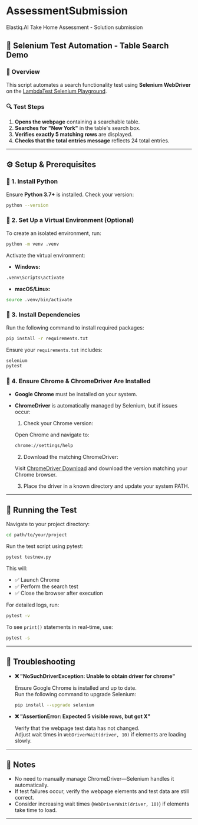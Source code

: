 # AssessmentSubmission
Elastiq.AI Take Home Assessment - Solution submission

## 🧪 Selenium Test Automation - Table Search Demo

### 📌 Overview  
This script automates a search functionality test using **Selenium WebDriver** on the [LambdaTest Selenium Playground](https://www.lambdatest.com/selenium-playground/table-sort-search-demo).

### 🔍 Test Steps  
1. **Opens the webpage** containing a searchable table.  
2. **Searches for "New York"** in the table's search box.  
3. **Verifies exactly 5 matching rows** are displayed.  
4. **Checks that the total entries message** reflects 24 total entries.  

---

## ⚙️ Setup & Prerequisites  

### 🔹 1. Install Python  
Ensure **Python 3.7+** is installed. Check your version:  
```sh
python --version
```

### 🔹 2. Set Up a Virtual Environment (Optional)

To create an isolated environment, run:

```sh
python -m venv .venv
```

Activate the virtual environment:

- **Windows:**

```sh
.venv\Scripts\activate
```

- **macOS/Linux:**

```sh
source .venv/bin/activate
```

### 🔹 3. Install Dependencies  
Run the following command to install required packages:

```sh
pip install -r requirements.txt
```

Ensure your `requirements.txt` includes:

```txt
selenium
pytest
```

### 🔹 4. Ensure Chrome & ChromeDriver Are Installed  

- **Google Chrome** must be installed on your system.
- **ChromeDriver** is automatically managed by Selenium, but if issues occur:

  1. Check your Chrome version:
  
  Open Chrome and navigate to:

  ```sh
  chrome://settings/help
  ```

  2. Download the matching ChromeDriver:
  
  Visit [ChromeDriver Download](https://sites.google.com/a/chromium.org/chromedriver/) and download the version matching your Chrome browser.

  3. Place the driver in a known directory and update your system PATH.

---

## 🚀 Running the Test  

Navigate to your project directory:

```sh
cd path/to/your/project
```

Run the test script using pytest:

```sh
pytest testnew.py
```

This will:

- ✅ Launch Chrome  
- ✅ Perform the search test  
- ✅ Close the browser after execution

For detailed logs, run:

```sh
pytest -v
```

To see `print()` statements in real-time, use:

```sh
pytest -s
```

---

## 🐞 Troubleshooting  

- **❌ "NoSuchDriverException: Unable to obtain driver for chrome"**

  Ensure Google Chrome is installed and up to date.  
  Run the following command to upgrade Selenium:

  ```sh
  pip install --upgrade selenium
  ```

- **❌ "AssertionError: Expected 5 visible rows, but got X"**

  Verify that the webpage test data has not changed.  
  Adjust wait times in `WebDriverWait(driver, 10)` if elements are loading slowly.

---

## 📜 Notes  

- No need to manually manage ChromeDriver—Selenium handles it automatically.  
- If test failures occur, verify the webpage elements and test data are still correct.  
- Consider increasing wait times (`WebDriverWait(driver, 10)`) if elements take time to load.
---
